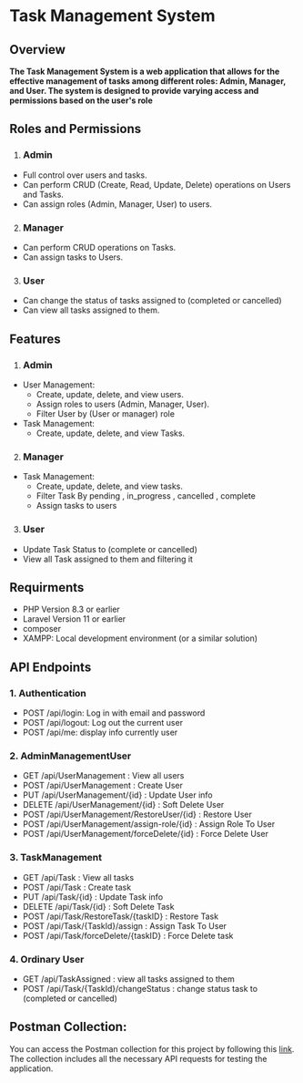 # Task Management System

## Overview

**The Task Management System is a web application that allows for the effective management of tasks among different roles: Admin, Manager, and User. The system is designed to provide varying access and permissions based on the user's role**

## Roles and Permissions

1. ### Admin

-   Full control over users and tasks.
-   Can perform CRUD (Create, Read, Update, Delete) operations on Users and Tasks.
-   Can assign roles (Admin, Manager, User) to users.

2. ### Manager

-   Can perform CRUD operations on Tasks.
-   Can assign tasks to Users.

3. ### User

-   Can change the status of tasks assigned to (completed or cancelled)
-   Can view all tasks assigned to them.

## Features

1. ### Admin

-   User Management:
    -   Create, update, delete, and view users.
    -   Assign roles to users (Admin, Manager, User).
    -   Filter User by (User or manager) role
-   Task Management:
    -   Create, update, delete, and view Tasks.

2. ### Manager

-   Task Management:
    -   Create, update, delete, and view tasks.
    -   Filter Task By pending , in_progress , cancelled , complete
    -   Assign tasks to users

3. ### User

-   Update Task Status to (complete or cancelled)
-   View all Task assigned to them and filtering it

## Requirments

-   PHP Version 8.3 or earlier
-   Laravel Version 11 or earlier
-   composer
-   XAMPP: Local development environment (or a similar solution)

## API Endpoints

### 1. Authentication

-   POST /api/login: Log in with email and password
-   POST /api/logout: Log out the current user
-   POST /api/me: display info currently user

### 2. AdminManagementUser

-   GET /api/UserManagement : View all users
-   POST /api/UserManagement : Create User
-   PUT /api/UserManagement/{id} : Update User info
-   DELETE /api/UserManagement/{id} : Soft Delete User
-   POST /api/UserManagement/RestoreUser/{id} : Restore User
-   POST /api/UserManagement/assign-role/{id} : Assign Role To User
-   POST /api/UserManagement/forceDelete/{id} : Force Delete User

### 3. TaskManagement

-   GET /api/Task : View all tasks
-   POST /api/Task : Create task
-   PUT /api/Task/{id} : Update Task info
-   DELETE /api/Task/{id} : Soft Delete Task
-   POST /api/Task/RestoreTask/{taskID} : Restore Task
-   POST /api/Task/{TaskId}/assign : Assign Task To User
-   POST /api/Task/forceDelete/{taskID} : Force Delete task

### 4. Ordinary User

-   GET /api/TaskAssigned : view all tasks assigned to them
-   POST /api/Task/{TaskId}/changeStatus : change status task to (completed or cancelled)

## Postman Collection:

You can access the Postman collection for this project by following this [link](https://lively-resonance-695697.postman.co/workspace/My-Workspace~f4d36390-4463-41a5-819e-d347e13c96b0/collection/37833857-9ccef591-20e2-4aef-833d-f31d15b00d22?action=share&creator=37833857). The collection includes all the necessary API requests for testing the application.
